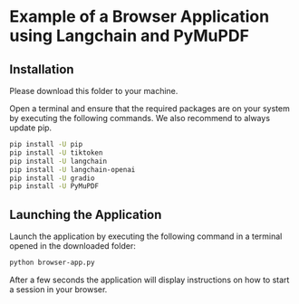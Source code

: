 # Example of a Browser Application using Langchain and PyMuPDF

## Installation
Please download this folder to your machine.

Open a terminal and ensure that the required packages are on your system by executing the following commands. We also recommend to always update pip.

```bash
pip install -U pip
pip install -U tiktoken
pip install -U langchain
pip install -U langchain-openai
pip install -U gradio
pip install -U PyMuPDF
```

## Launching the Application
Launch the application by executing the following command in a terminal opened in the downloaded folder:

```bash
python browser-app.py
```

After a few seconds the application will display instructions on how to start a session in your browser.